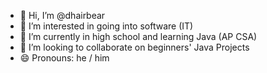 - 👋 Hi, I’m @dhairbear
- 👀 I’m interested in going into software (IT) 
- 🌱 I’m currently in high school and learning Java (AP CSA)
- 💞️ I’m looking to collaborate on beginners' Java Projects
- 😄 Pronouns: he / him

<!---
dhairbear/dhairbear is a ✨ special ✨ repository because its `README.md` (this file) appears on your GitHub profile.
You can click the Preview link to take a look at your changes.
--->
